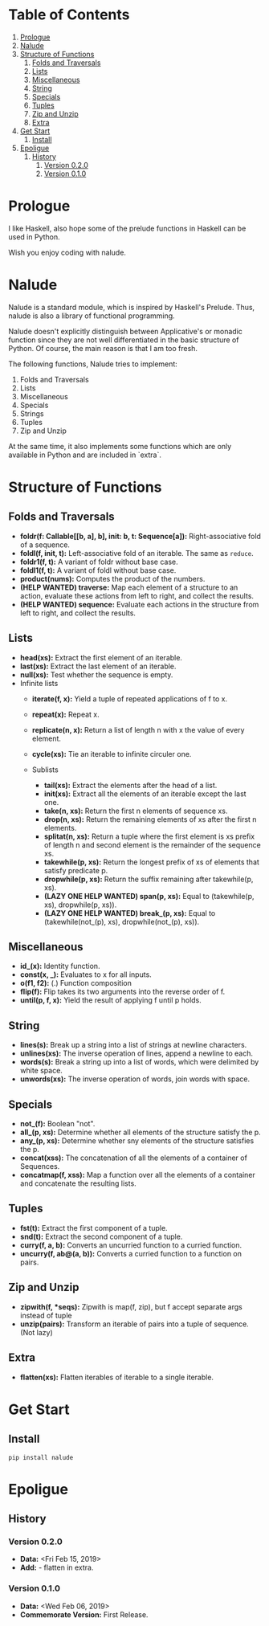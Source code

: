 # Table of Contents

1.  [Prologue](#org9309e20)
2.  [Nalude](#orgd146690)
3.  [Structure of Functions](#org239a9a3)
    1.  [Folds and Traversals](#org4359e86)
    2.  [Lists](#org657598d)
    3.  [Miscellaneous](#org31efb9c)
    4.  [String](#org20152d2)
    5.  [Specials](#orge3785b4)
    6.  [Tuples](#org26d2935)
    7.  [Zip and Unzip](#org139332a)
    8.  [Extra](#orgd58c472)
4.  [Get Start](#org5740bab)
    1.  [Install](#orge5fc1bc)
5.  [Epoligue](#orgc60fefa)
    1.  [History](#org19b33c7)
        1.  [Version 0.2.0](#org2786df5)
        2.  [Version 0.1.0](#orgd86b472)



<a id="org9309e20"></a>

# Prologue

I like Haskell, also hope some of the prelude functions in Haskell can be used in Python.

Wish you enjoy coding with nalude.


<a id="orgd146690"></a>

# Nalude

Nalude is a standard module, which is inspired by Haskell's Prelude.  Thus, nalude is also a
library of functional programming.

Nalude doesn't explicitly distinguish between Applicative's or monadic function since they are not
well differentiated in the basic structure of Python.  Of course, the main reason is that I am too
fresh.

The following functions, Nalude tries to implement:

1.  Folds and Traversals
2.  Lists
3.  Miscellaneous
4.  Specials
5.  Strings
6.  Tuples
7.  Zip and Unzip

At the same time, it also implements some functions which are only available in Python and are
included in \`extra\`.


<a id="org239a9a3"></a>

# Structure of Functions


<a id="org4359e86"></a>

## Folds and Traversals

-   **foldr(f: Callable[[b, a], b], init: b, t: Sequence[a]):** Right-associative fold of a sequence.
-   **foldl(f, init, t):** Left-associative fold of an iterable.  The same as `reduce`.
-   **foldr1(f, t):** A variant of foldr without base case.
-   **foldl1(f, t):** A variant of foldl without base case.
-   **product(nums):** Computes the product of the numbers.
-   **(HELP WANTED) traverse:** Map each element of a structure to an action, evaluate these actions
    from left to right, and collect the results.
-   **(HELP WANTED) sequence:** Evaluate each actions in the structure from left to right, and collect
    the results.


<a id="org657598d"></a>

## Lists

-   **head(xs):** Extract the first element of an iterable.
-   **last(xs):** Extract the last element of an iterable.
-   **null(xs):** Test whether the sequence is empty.
-   Infinite lists
    -   **iterate(f, x):** Yield a tuple of repeated applications of f to x.
    -   **repeat(x):** Repeat x.
    -   **replicate(n, x):** Return a list of length n with x the value of every element.
    -   **cycle(xs):** Tie an iterable to infinite circuler one.

    -   Sublists
        -   **tail(xs):** Extract the elements after the head of a list.
        -   **init(xs):** Extract all the elements of an iterable except the last one.
        -   **take(n, xs):** Return the first n elements of sequence xs.
        -   **drop(n, xs):** Return the remaining elements of xs after the first n elements.
        -   **splitat(n, xs):** Return a tuple where the first element is xs prefix of length n and
            second element is the remainder of the sequence xs.
        -   **takewhile(p, xs):** Return the longest prefix of xs of elements that satisfy predicate p.
        -   **dropwhile(p, xs):** Return the suffix remaining after takewhile(p, xs).
        -   **(LAZY ONE HELP WANTED) span(p, xs):** Equal to (takewhile(p, xs), dropwhile(p, xs)).
        -   **(LAZY ONE HELP WANTED) break\_(p, xs):** Equal to (takewhile(not\_(p), xs),
            dropwhile(not\_(p), xs)).


<a id="org31efb9c"></a>

## Miscellaneous

-   **id\_(x):** Identity function.
-   **const(x, \_):** Evaluates to x for all inputs.
-   **o(f1, f2):** (.) Function composition
-   **flip(f):** Flip takes its two arguments into the reverse order of f.
-   **until(p, f, x):** Yield the result of applying f until p holds.


<a id="org20152d2"></a>

## String

-   **lines(s):** Break up a string into a list of strings at newline characters.
-   **unlines(xs):** The inverse operation of lines, append a newline to each.
-   **words(s):** Break a string up into a list of words, which were delimited by white space.
-   **unwords(xs):** The inverse operation of words, join words with space.


<a id="orge3785b4"></a>

## Specials

-   **not\_(f):** Boolean "not".
-   **all\_(p, xs):** Determine whether all elements of the structure satisfy the p.
-   **any\_(p, xs):** Determine whether sny elements of the structure satisfies the p.
-   **concat(xss):** The concatenation of all the elements of a container of Sequences.
-   **concatmap(f, xss):** Map a function over all the elements of a container and concatenate the
    resulting lists.


<a id="org26d2935"></a>

## Tuples

-   **fst(t):** Extract the first component of a tuple.
-   **snd(t):** Extract the second component of a tuple.
-   **curry(f, a, b):** Converts an uncurried function to a curried function.
-   **uncurry(f, ab@(a, b)):** Converts a curried function to a function on pairs.


<a id="org139332a"></a>

## Zip and Unzip

-   **zipwith(f, \*seqs):** Zipwith is map(f, zip), but f accept separate args instead of tuple
-   **unzip(pairs):** Transform an iterable of pairs into a tuple of sequence. (Not lazy)


<a id="orgd58c472"></a>

## Extra

-   **flatten(xs):** Flatten iterables of iterable to a single iterable.


<a id="org5740bab"></a>

# Get Start


<a id="orge5fc1bc"></a>

## Install

    pip install nalude


<a id="orgc60fefa"></a>

# Epoligue


<a id="org19b33c7"></a>

## History


<a id="org2786df5"></a>

### Version 0.2.0

-   **Data:** <span class="timestamp-wrapper"><span class="timestamp">&lt;Fri Feb 15, 2019&gt;</span></span>
-   **Add:** -   flatten in extra.


<a id="orgd86b472"></a>

### Version 0.1.0

-   **Data:** <span class="timestamp-wrapper"><span class="timestamp">&lt;Wed Feb 06, 2019&gt;</span></span>
-   **Commemorate Version:** First Release.
